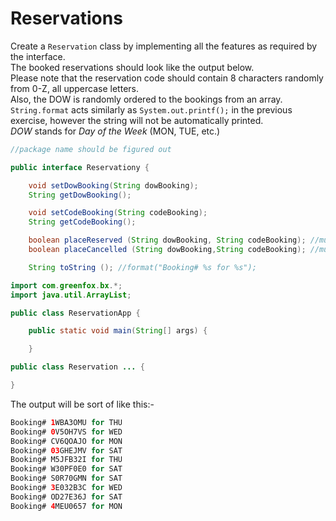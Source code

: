 # Reservations
Create a `Reservation` class by implementing all the features as required by the interface.<br />
The booked reservations should look like the output below.<br />
Please note that the reservation code should contain 8 characters randomly from 0-Z, all uppercase letters.<br />
Also, the DOW is randomly ordered to the bookings from an array.<br />
`String.format` acts similarly as `System.out.printf();` in the previous exercise, however the string will not be automatically printed.<br />
*DOW* stands for *Day of the Week* (MON, TUE, etc.)

```java
//package name should be figured out

public interface Reservationy {

    void setDowBooking(String dowBooking);
    String getDowBooking();

    void setCodeBooking(String codeBooking);
    String getCodeBooking();

    boolean placeReserved (String dowBooking, String codeBooking); //must return true if successful
    boolean placeCancelled (String dowBooking,String codeBooking); //must return true if successful

    String toString (); //format("Booking# %s for %s");
```

```java
import com.greenfox.bx.*;
import java.util.ArrayList;

public class ReservationApp {

    public static void main(String[] args) {

    }
```

```java
public class Reservation ... {    

}
```

The output will be sort of like this:-
```java
Booking# 1WBA3OMU for THU
Booking# 0V5OH7VS for WED
Booking# CV6QOAJO for MON
Booking# 03GHEJMV for SAT
Booking# M5JFB32I for THU
Booking# W30PF0E0 for SAT
Booking# S0R70GMN for SAT
Booking# 3E032B3C for WED
Booking# OD27E36J for SAT
Booking# 4MEU0657 for MON
```
